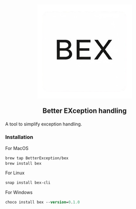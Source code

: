 <h2 align="center">
<img alt="Bex logo" src="images/logo.png"></img>

<b>B</b>etter <b>EX</b>ception handling</h2>

A tool to simplify exception handling.

### Installation

For MacOS

```sh
brew tap BetterException/bex
brew install bex
```

For Linux

```sh
snap install bex-cli
```

For Windows

```ps
choco install bex --version=0.1.0
```
